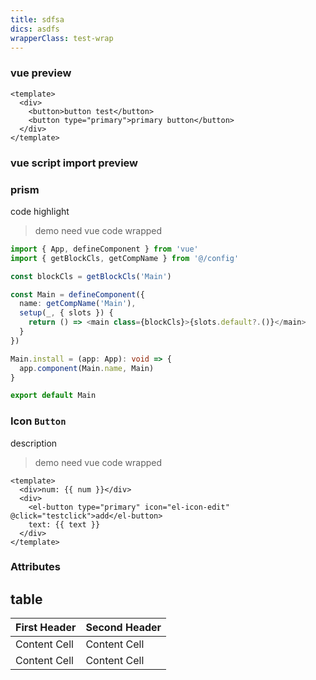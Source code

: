 ```yaml
---
title: sdfsa
dics: asdfs
wrapperClass: test-wrap
---
```


### vue preview

```vue demo
<template>
  <div>
    <button>button test</button>
    <button type="primary">primary button</button>
  </div>
</template>
```

### vue script import preview

### prism

code highlight

> demo need vue code wrapped

```typescript
import { App, defineComponent } from 'vue'
import { getBlockCls, getCompName } from '@/config'

const blockCls = getBlockCls('Main')

const Main = defineComponent({
  name: getCompName('Main'),
  setup(_, { slots }) {
    return () => <main class={blockCls}>{slots.default?.()}</main>
  }
})

Main.install = (app: App): void => {
  app.component(Main.name, Main)
}

export default Main
```

### Icon `Button`

description

> demo need vue code wrapped

```vue demo
<template>
  <div>num: {{ num }}</div>
  <div>
    <el-button type="primary" icon="el-icon-edit" @click="testclick">add</el-button>
    text: {{ text }}
  </div>
</template>
```

### Attributes

## table

| First Header | Second Header |
| ------------ | ------------- |
| Content Cell | Content Cell  |
| Content Cell | Content Cell  |
